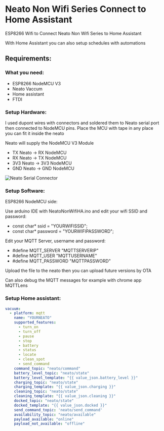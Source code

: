 # Neato Non Wifi Series Connect to Home Assistant
ESP8266 Wifi to Connect Neato Non Wifi Series to Home Assistant

With Home Assistant you can also setup schedules with automations

## Requirements:

### What you need:
- ESP8266 NodeMCU V3
- Neato Vaccum
- Home assistant
- FTDI

### Setup Hardware:

I used dupont wires with connectors and soldered them to Neato serial port then connected to NodeMCU pins. Place the MCU with tape in any place you can fit it inside the neato

Neato will supply the NodeMCU V3 Module

* TX Neato -> RX NodeMCU
* RX Neato -> TX NodeMCU
* 3V3 Neato -> 3V3 NodeMCU
* GND Neato -> GND NodeMCU

![Neato Serial Connector](https://github.com/SoulSlayerPT/NeatoNonWifiSeriesHomeAssistant/raw/master/images/pins.jpg)

### Setup Software:

ESP8266 NodeMCU side:

Use arduino IDE with NeatoNonWifiHA.ino and edit your wifi SSID and password:

* const char* ssid = "YOURWIFISSID";
* const char* password = "YOURWIFIPASSWORD";

Edit your MQTT Server, username and password:
* #define MQTT_SERVER "MQTTSERVERIP"
* #define MQTT_USER "MQTTUSERNAME"
* #define MQTT_PASSWORD "MQTTPASSWORD"

Upload the file to the neato then you can upload future versions by OTA

Can also debug the MQTT messages for example with chrome app MQTTLens

### Setup Home assistant:

```yaml
vacuum:
  - platform: mqtt
    name: "YOURNEATO"
    supported_features:
      - turn_on
      - turn_off
      - pause
      - stop
      - battery
      - status
      - locate
      - clean_spot
      - send_command
    command_topic: "neato/command"
    battery_level_topic: "neato/state"
    battery_level_template: "{{ value_json.battery_level }}"
    charging_topic: "neato/state"
    charging_template: "{{ value_json.charging }}"
    cleaning_topic: "neato/state"
    cleaning_template: "{{ value_json.cleaning }}"
    docked_topic: "neato/state"
    docked_template: "{{ value_json.docked }}"
    send_command_topic: 'neato/send_command'
    availability_topic: "neato/available"
    payload_available: "online"
    payload_not_available: "offline"
```
